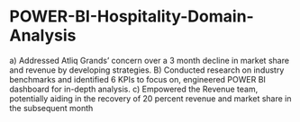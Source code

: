 # POWER-BI-Hospitality-Domain-Analysis
a) Addressed Atliq Grands’ concern over a 3 month decline in market share and revenue by developing strategies. 
B) Conducted research on industry benchmarks and identified 6 KPIs to focus on, engineered POWER BI dashboard for in-depth analysis.
c) Empowered the Revenue team, potentially aiding in the
recovery of 20 percent revenue and market share in the subsequent month
